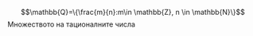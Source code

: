 $$\mathbb{Q}=\{\frac{m}{n}:m\in \mathbb{Z}, n \in \mathbb{N}\}$$
Множеството на тационалните числа

